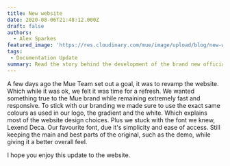 ```yaml
---
title: New website
date: 2020-08-06T21:48:12.000Z
draft: false
authors:
  - Alex Sparkes
featured_image: 'https://res.cloudinary.com/mue/image/upload/blog/new-website.webp'
tags:
 - Documentation Update
summary: Read the story behind the development of the brand new official Mue website.
---
```


A few days ago the Mue Team set out a goal, it was to revamp the website. Which while it was ok, we felt it was time for a refresh. We wanted something true to the Mue brand while remaining extremely fast and responsive.
To stick with our branding we made sure to use the exact same colours as used in our logo, the gradient and the white. Which explains most of the website design choices. Plus we stuck with the font we knew, Lexend Deca. Our favourite font, due it's simplicity and ease of access. Still keeping the main and best parts of the original, such as the demo, while giving it a better overall feel.

I hope you enjoy this update to the website.
